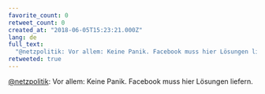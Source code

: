 ```yaml
---
favorite_count: 0
retweet_count: 0
created_at: "2018-06-05T15:23:21.000Z"
lang: de
full_text:
  "@netzpolitik: Vor allem: Keine Panik. Facebook muss hier Lösungen liefern."
retweeted: true
---
```


[@netzpolitik](https://twitter.com/netzpolitik): Vor allem: Keine Panik.
Facebook muss hier Lösungen liefern.
